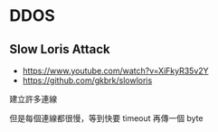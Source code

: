 # DDOS

## Slow Loris Attack

* https://www.youtube.com/watch?v=XiFkyR35v2Y
* https://github.com/gkbrk/slowloris

建立許多連線

但是每個連線都很慢，等到快要 timeout 再傳一個 byte
